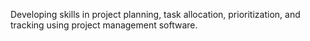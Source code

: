 Developing skills in project planning, task allocation, prioritization, and tracking using project management software.
